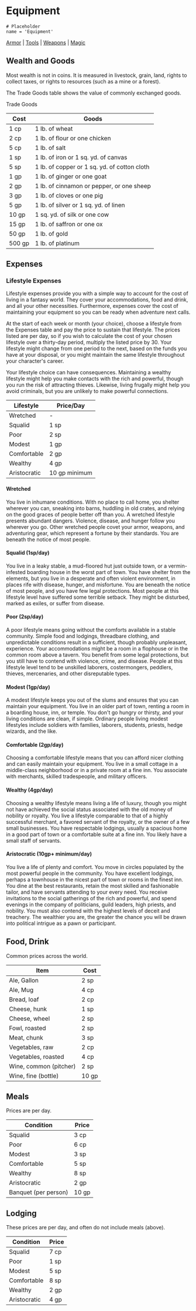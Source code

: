 # Equipment

```
# Placeholder
name = 'Equipment'
```

[Armor](Armor.md) | [Tools](Tools.md) | [Weapons](Weapons.md) | [Magic](Magic/index.md)

## Wealth and Goods
Most wealth is not in coins. It is measured in livestock, grain, land, rights to collect taxes, or rights to resources (such as a mine or a forest).

The Trade Goods table shows the value of commonly exchanged goods.

Trade Goods

Cost | Goods
---- | -----
1 cp | 1 lb. of wheat
2 cp | 1 lb. of flour or one chicken
5 cp | 1 lb. of salt
1 sp | 1 lb. of iron or 1 sq. yd. of canvas
5 sp | 1 lb. of copper or 1 sq. yd. of cotton cloth
1 gp | 1 lb. of ginger or one goat
2 gp | 1 lb. of cinnamon or pepper, or one sheep
3 gp | 1 lb. of cloves or one pig
5 gp | 1 lb. of silver or 1 sq. yd. of linen
10 gp | 1 sq. yd. of silk or one cow
15 gp | 1 lb. of saffron or one ox
50 gp | 1 lb. of gold
500 gp | 1 lb. of platinum

## Expenses

### Lifestyle Expenses
Lifestyle expenses provide you with a simple way to account for the cost of living in a fantasy world. They cover your accommodations, food and drink, and all your other necessities. Furthermore, expenses cover the cost of maintaining your equipment so you can be ready when adventure next calls.

At the start of each week or month (your choice), choose a lifestyle from the Expenses table and pay the price to sustain that lifestyle. The prices listed are per day, so if you wish to calculate the cost of your chosen lifestyle over a thirty-day period, multiply the listed price by 30. Your lifestyle might change from one period to the next, based on the funds you have at your disposal, or you might maintain the same lifestyle throughout your character's career.

Your lifestyle choice can have consequences. Maintaining a wealthy lifestyle might help you make contacts with the rich and powerful, though you run the risk of attracting thieves. Likewise, living frugally might help you avoid criminals, but you are unlikely to make powerful connections.

Lifestyle | Price/Day
--------- | ---------
Wretched | -
Squalid | 1 sp
Poor | 2 sp
Modest | 1 gp
Comfortable | 2 gp
Wealthy | 4 gp
Aristocratic | 10 gp minimum

#### Wretched
You live in inhumane conditions. With no place to call home, you shelter wherever you can, sneaking into barns, huddling in old crates, and relying on the good graces of people better off than you. A wretched lifestyle presents abundant dangers. Violence, disease, and hunger follow you wherever you go. Other wretched people covet your armor, weapons, and adventuring gear, which represent a fortune by their standards. You are beneath the notice of most people.

#### Squalid (1sp/day)
You live in a leaky stable, a mud-floored hut just outside town, or a vermin-infested boarding house in the worst part of town. You have shelter from the elements, but you live in a desperate and often violent environment, in places rife with disease, hunger, and misfortune. You are beneath the notice of most people, and you have few legal protections. Most people at this lifestyle level have suffered some terrible setback. They might be disturbed, marked as exiles, or suffer from disease.

#### Poor (2sp/day)
A poor lifestyle means going without the comforts available in a stable community. Simple food and lodgings, threadbare clothing, and unpredictable conditions result in a sufficient, though probably unpleasant, experience. Your accommodations might be a room in a flophouse or in the common room above a tavern. You benefit from some legal protections, but you still have to contend with violence, crime, and disease. People at this lifestyle level tend to be unskilled laborers, costermongers, peddlers, thieves, mercenaries, and other disreputable types.

#### Modest (1gp/day)
A modest lifestyle keeps you out of the slums and ensures that you can maintain your equipment. You live in an older part of town, renting a room in a boarding house, inn, or temple. You don't go hungry or thirsty, and your living conditions are clean, if simple. Ordinary people living modest lifestyles include soldiers with families, laborers, students, priests, hedge wizards, and the like.

#### Comfortable (2gp/day)
Choosing a comfortable lifestyle means that you can afford nicer clothing and can easily maintain your equipment. You live in a small cottage in a middle-class neighborhood or in a private room at a fine inn. You associate with merchants, skilled tradespeople, and military officers.

#### Wealthy (4gp/day)
Choosing a wealthy lifestyle means living a life of luxury, though you might not have achieved the social status associated with the old money of nobility or royalty. You live a lifestyle comparable to that of a highly successful merchant, a favored servant of the royalty, or the owner of a few small businesses. You have respectable lodgings, usually a spacious home in a good part of town or a comfortable suite at a fine inn. You likely have a small staff of servants.

#### Aristocratic (10gp+ minimum/day)
You live a life of plenty and comfort. You move in circles populated by the most powerful people in the community. You have excellent lodgings, perhaps a townhouse in the nicest part of town or rooms in the finest inn. You dine at the best restaurants, retain the most skilled and fashionable tailor, and have servants attending to your every need. You receive invitations to the social gatherings of the rich and powerful, and spend evenings in the company of politicians, guild leaders, high priests, and nobility. You must also contend with the highest levels of deceit and treachery. The wealthier you are, the greater the chance you will be drawn into political intrigue as a pawn or participant.

## Food, Drink
Common prices across the world.

Item | Cost
---- | ----
Ale, Gallon | 2 sp
Ale, Mug | 4 cp
Bread, loaf | 2 cp
Cheese, hunk | 1 sp
Cheese, wheel | 2 sp
Fowl, roasted | 2 sp
Meat, chunk | 3 sp
Vegetables, raw | 2 cp
Vegetables, roasted | 4 cp
Wine, common (pitcher) | 2 sp
Wine, fine (bottle) | 10 gp

## Meals
Prices are per day.

Condition | Price
--------- | -----
Squalid | 3 cp
Poor | 6 cp
Modest | 3 sp
Comfortable | 5 sp
Wealthy | 8 sp
Aristocratic | 2 gp
Banquet (per person) | 10 gp

## Lodging
These prices are per day, and often do not include meals (above).

Condition | Price
--------- | -----
Squalid | 7 cp
Poor | 1 sp
Modest | 5 sp
Comfortable | 8 sp
Wealthy | 2 gp
Aristocratic | 4 gp

